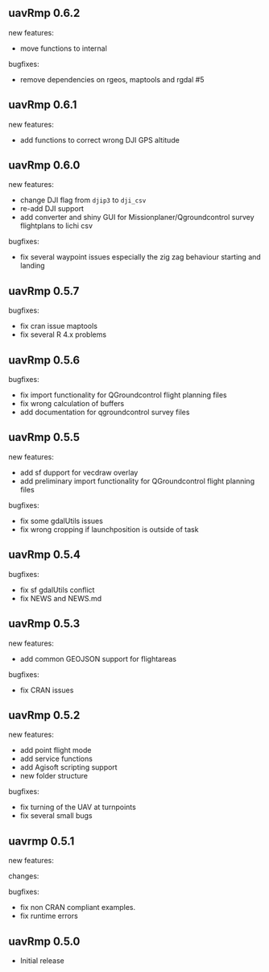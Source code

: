 ## uavRmp 0.6.2
new features:
  * move functions to internal

bugfixes:
  * remove dependencies on rgeos, maptools and rgdal #5

## uavRmp 0.6.1
new features:
  * add functions to correct wrong DJI GPS altitude

## uavRmp 0.6.0
new features:
  * change DJI flag from `djip3` to `dji_csv`
  * re-add DJI support
  * add converter and shiny GUI for Missionplaner/Qgroundcontrol survey flightplans to lichi csv
  
bugfixes:
  * fix several waypoint issues especially the zig zag behaviour starting and landing
  
## uavRmp 0.5.7

bugfixes:
  * fix cran issue maptools
  * fix several R 4.x problems

## uavRmp 0.5.6

bugfixes:
  * fix import functionality for QGroundcontrol flight planning files
  * fix wrong calculation of buffers
  * add documentation for qgroundcontrol survey files
  
## uavRmp 0.5.5

new features:
  * add sf dupport for vecdraw overlay
  * add preliminary import functionality for QGroundcontrol flight planning files

bugfixes:
  * fix some gdalUtils issues
  * fix wrong cropping if launchposition is outside of task
 
  
## uavRmp 0.5.4

bugfixes:
  * fix sf gdalUtils conflict
  * fix NEWS and NEWS.md
  
## uavRmp 0.5.3

new features:
  * add common GEOJSON support for flightareas
  
bugfixes:
  * fix CRAN issues
  
## uavRmp 0.5.2

new features:
  * add point flight mode
  * add service functions
  * add Agisoft scripting support
  * new folder structure
  
bugfixes:
  * fix turning of the UAV at turnpoints
  * fix several small bugs

## uavrmp 0.5.1

new features:

changes:

bugfixes:

  * fix non CRAN compliant examples.
  * fix runtime errors


## uavRmp 0.5.0

* Initial release
